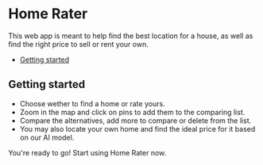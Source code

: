 # Home Rater

This web app is meant to help find the best location for a house, as well as find the right price to sell or rent your own.

* [Getting started](#getting-started)

## Getting started
* Choose wether to find a home or rate yours.
* Zoom in the map and click on pins to add them to the comparing list.
* Compare the alternatives, add more to compare or delete from the list.
* You may also locate your own home and find the ideal price for it based on our AI model.

You're ready to go! Start using Home Rater now.
